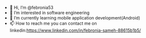 - 👋 Hi, I’m @febronia53
- 👀 I’m interested in software engineering
- 🌱 I’m currently learning mobile application development(Android)
- 📫 How to reach me you can contact me on linkedin:https://www.linkedin.com/in/febronia-sameh-88615b1b5/

<!---
febronia53/febronia53 is a ✨ special ✨ repository because its `README.md` (this file) appears on your GitHub profile.
You can click the Preview link to take a look at your changes.
--->
